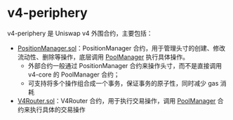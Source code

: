 # v4-periphery

v4-periphery 是 Uniswap v4 外围合约，主要包括：

* [PositionManager.sol](./PositionManager.md)：PositionManager 合约，用于管理头寸的创建、修改流动性、删除等操作，底层调用 [PoolManager](../../v4-core/zh/PoolManager.md) 执行具体操作。
  * 外部合约一般通过 PositionManager 合约来操作头寸，而不是直接调用 v4-core 的 PoolManager 合约；
  * 可支持将多个操作组合成一个事务，保证事务的原子性，同时减少 gas 消耗
* [V4Router.sol](./V4Router.md)：V4Router 合约，用于执行交易操作，调用 [PoolManager](../../v4-core/zh/PoolManager.md) 合约来执行具体的交易操作